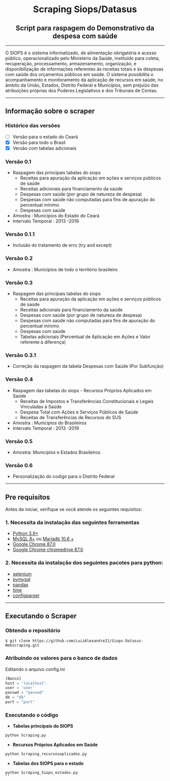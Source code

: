 <h1 align=center> Scraping Siops/Datasus</h1>
<h2 align=center> Script para raspagem do Demonstrativo da despesa com saúde </h2>

--- 

O SIOPS é o sistema informatizado, de alimentação obrigatória e acesso público, operacionalizado pelo Ministério da Saúde, instituído para coleta, recuperação, processamento, armazenamento, organização, e disponibilização de informações referentes às receitas totais e às despesas com saúde dos orçamentos públicos em saúde. O sistema possibilita o acompanhamento e monitoramento da aplicação de recursos em saúde, no âmbito da  União, Estados, Distrito Federal e Municípios, sem prejuízo das atribuições próprias dos Poderes Legislativos e dos Tribunais de Contas.

---
## Informação sobre o scraper 

### Histórico das versões 

- [ ] Versão para o estado do Ceará
- [x] Versão para todo o Brasil 
- [x] Versão com tabelas adicionais
### Versão 0.1 

- Raspagem das principais tabelas do siops 
  - Receitas para apuração da aplicação em ações e serviços públicos de saúde
  - Receitas adicionais para financiamento da saúde	
  - Despesas com saúde (por grupo de natureza de despesa)
  - Despesas com saúde não computadas para fins de apuração do percentual mínimo	
  - Despesas com saúde	
- Amostra : Municipios do Estado do Ceará 
- Intervalo Temporal : 2013 -2019 

### Versão 0.1.1 

- Inclusão do tratamento de erro (try and except)

### Versão 0.2 
- Amostra : Municipios de todo o território brasileiro

### Versão 0.3 
- Raspagem das principais tabelas do siops
  - Receitas para apuração da aplicação em ações e serviços públicos de saúde
  - Receitas adicionais para financiamento da saúde	
  - Despesas com saúde (por grupo de natureza de despesa)
  - Despesas com saúde não computadas para fins de apuração do percentual mínimo	
  - Despesas com saúde	
  - Tabelas adicionais (Percentual de Aplicação em Ações e Valor referente à diferença)
  
### Versão 0.3.1 
- Correção da raspagem da tabela Despesas com Saúde (Por Subfunção) 

### Versão 0.4 

- Raspagem das tabelas do siops - Recursos Próprios Aplicados em Saúde
  - Receitas de Impostos e Transferências Constitucionais e Legais Vinculadas à Saúde
  - Despesa Total com Ações e Serviços Públicos de Saúde
  - Receitas de Transferências de Recursos do SUS
- Amostra : Municipios do Brasileiros
- Intervalo Temporal : 2013 -2019 

### Versão 0.5 
- Amostra: Municipios e Estados Brasileiros 

### Versão 0.6 
- Personalização do codigo para o Distrito Federal 

---
## Pre requisitos 

Antes de iniciar, verifique se você atende os seguintes requisitos:

### 1. Necessita da instalação das seguintes ferramentas 

- [Python 3.9+](https://www.python.org/downloads/)
- [MySQL 8+](https://www.mysql.com/) ou [Mariadb 10.6 +](https://mariadb.org/)
- [Google Chrome 87.0](https://www.google.com/intl/pt-BR/chrome/) 
- [Google Chrome chromedrive 87.0 ](https://chromedriver.storage.googleapis.com/index.html?path=87.0.4280.88/)

### 2. Necessita da instalação dos seguintes pacotes para python: 


- [selenium](https://selenium-python.readthedocs.io/installation.html)
- [pymysql](https://pypi.org/project/PyMySQL/)
- [pandas](https://pandas.pydata.org/) 
- [time](https://docs.python.org/3/library/time.html) 
- [configparser](https://docs.python.org/3/library/configparser.html)

---

## Executando o Scraper 

### Obtendo o repositório 

```shell
$ git clone https://github.com/LuizAlexandre21/Siops-Datasus-Webscraping.git
```

### Atribuindo os valores para o banco de dados 
Editando o arquivo config.ini 
```python
[Banco]
host = 'localhost'
user = 'user'
passwd = "passwd"
db = "db"
port = "port"
```

### Executando o código 
- **Tabelas principais do SIOPS**

```shell 
python Scraping.py 
```

- **Recursos Próprios Aplicados em Saúde**

```shell
python Scraping_recursosaplicados.py
```

- **Tabelas dos SIOPS para o estado**

```shell
python Scraping_Siops_estados.py
``
